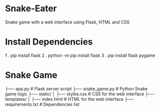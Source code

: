 # Snake-Eater
Snake game with a web interface using Flask, HTML and CSS

# Install Dependencies
1 . pip install flask 
2 . python -m pip install flask
3 . pip install flask pygame

# Snake Game
├── app.py              # Flask server script
├── snake_game.py       # Python Snake game logic
├── static/
│   ├── styles.css      # CSS for the web interface
├── templates/
│   ├── index.html      # HTML for the web interface
├── requirements.txt    # Dependencies list

